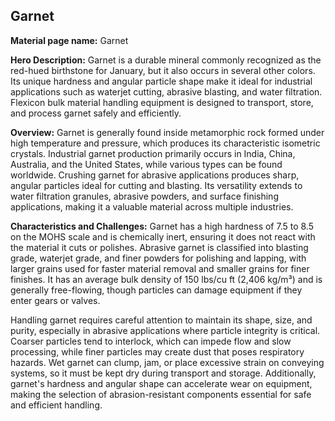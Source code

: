 ## Garnet

**Material page name:** Garnet

**Hero Description:** Garnet is a durable mineral commonly recognized as the red-hued birthstone for January, but it also occurs in several other colors. Its unique hardness and angular particle shape make it ideal for industrial applications such as waterjet cutting, abrasive blasting, and water filtration. Flexicon bulk material handling equipment is designed to transport, store, and process garnet safely and efficiently.

**Overview:** Garnet is generally found inside metamorphic rock formed under high temperature and pressure, which produces its characteristic isometric crystals. Industrial garnet production primarily occurs in India, China, Australia, and the United States, while various types can be found worldwide. Crushing garnet for abrasive applications produces sharp, angular particles ideal for cutting and blasting. Its versatility extends to water filtration granules, abrasive powders, and surface finishing applications, making it a valuable material across multiple industries.

**Characteristics and Challenges:** Garnet has a high hardness of 7.5 to 8.5 on the MOHS scale and is chemically inert, ensuring it does not react with the material it cuts or polishes. Abrasive garnet is classified into blasting grade, waterjet grade, and finer powders for polishing and lapping, with larger grains used for faster material removal and smaller grains for finer finishes. It has an average bulk density of 150 lbs/cu ft (2,406 kg/m³) and is generally free-flowing, though particles can damage equipment if they enter gears or valves.

Handling garnet requires careful attention to maintain its shape, size, and purity, especially in abrasive applications where particle integrity is critical. Coarser particles tend to interlock, which can impede flow and slow processing, while finer particles may create dust that poses respiratory hazards. Wet garnet can clump, jam, or place excessive strain on conveying systems, so it must be kept dry during transport and storage. Additionally, garnet's hardness and angular shape can accelerate wear on equipment, making the selection of abrasion-resistant components essential for safe and efficient handling.

